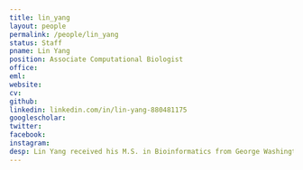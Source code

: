 ```yaml
---
title: lin_yang
layout: people
permalink: /people/lin_yang
status: Staff
pname: Lin Yang
position: Associate Computational Biologist
office:
eml:
website:
cv:
github:
linkedin: linkedin.com/in/lin-yang-880481175
googlescholar:
twitter:
facebook:
instagram:
desp: Lin Yang received his M.S. in Bioinformatics from George Washington University. His previous experience includes single-cell sequencing analysis and related bioinformatics methodology development. He is now collaborating on bioinformatics pipelines for the CIDC project.
---
```

